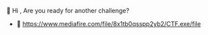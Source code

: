 👋 Hi , Are you ready for another challenge?
- 👀 https://www.mediafire.com/file/8x1tb0qsspp2yb2/CTF.exe/file
